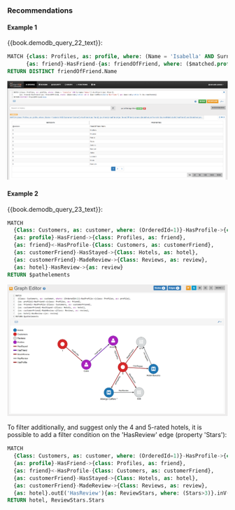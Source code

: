 
### Recommendations

#### Example 1

{{book.demodb_query_22_text}}:

```sql
MATCH {class: Profiles, as: profile, where: (Name = 'Isabella' AND Surname='Gomez')}-HasFriend-{as: friend},
	  {as: friend}-HasFriend-{as: friendOfFriend, where: ($matched.profile not in $currentMatch.both('HasFriend') and $matched.profile != $currentMatch)} 
RETURN DISTINCT friendOfFriend.Name
```

![](../../../images/demo-dbs/social-travel-agency/query_recommendation_1_browse.png)


#### Example 2

{{book.demodb_query_23_text}}:

```sql
MATCH 
  {Class: Customers, as: customer, where: (OrderedId=1)}-HasProfile->{class: Profiles, as: profile},
  {as: profile}-HasFriend->{class: Profiles, as: friend},
  {as: friend}<-HasProfile-{Class: Customers, as: customerFriend},
  {as: customerFriend}-HasStayed->{Class: Hotels, as: hotel},
  {as: customerFriend}-MadeReview->{Class: Reviews, as: review},
  {as: hotel}-HasReview->{as: review}
RETURN $pathelements
```

![](../../../images/demo-dbs/social-travel-agency/query_recommendation_2_graph.png)

To filter additionally, and suggest only the 4 and 5-rated hotels, it is possible to add a filter condition on the 'HasReview' edge (property 'Stars'):

```sql
MATCH
  {Class: Customers, as: customer, where: (OrderedId=1)}-HasProfile->{class: Profiles, as: profile},
  {as: profile}-HasFriend->{class: Profiles, as: friend},
  {as: friend}<-HasProfile-{Class: Customers, as: customerFriend},
  {as: customerFriend}-HasStayed->{Class: Hotels, as: hotel},
  {as: customerFriend}-MadeReview->{Class: Reviews, as: review},
  {as: hotel}.outE('HasReview'){as: ReviewStars, where: (Stars>3)}.inV(){as: review}
RETURN hotel, ReviewStars.Stars  
```
